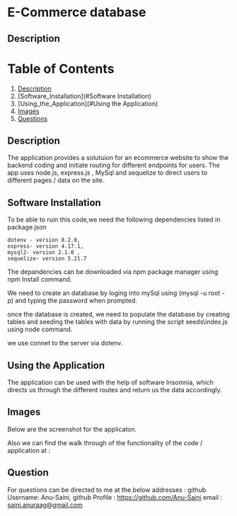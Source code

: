 # E-Commerce database

## Description 
# Table of Contents
1. [Description](#Description)
2. [Software_Installation](#Software Installation)
3. [Using_the_Application](#Using the Application)
4. [Images](#Images)
5. [Questions](#Questions)


## Description 
The application provides a solutuion for an ecommerce website to show the backend coding and initiate routing for different endpoints for users. The app uses node.js, express.js , MySql and sequelize to direct users to different pages / data on the site.

## Software Installation
To be able to ruin this code,we need the following dependencies listed in package.json 
    
    dotenv - version 8.2.0,
    express- version 4.17.1,
    mysql2- version 2.1.0 ,
    sequelize- version 5.21.7  

The depandencies can be downloaded via npm package manager using npm Install command.

We need to create an database by loging into mySql using (mysql -u root -p) and typing the password when prompted.

once the database is created, we need to populate the database by creating tables and seeding the tables with data by running the script seeds\index.js using node command.

we use connet to the server via dotenv.

## Using the Application
The application can be used with the help of software Insomnia, which directs us through the different routes and return us the data accordingly.

## Images
Below are the screenshot for the applicaton. 

Also we can find the walk through of the functionality of the code / application at : 

## Question
For questions can be directed to me at the below addresses :
github Username: Anu-Saini,
github Profile : https://github.com/Anu-Saini
email : saini.anuraag@gmail.com
